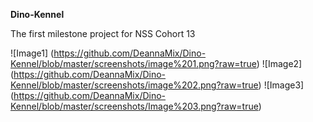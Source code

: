 **Dino-Kennel**

The first milestone project for NSS Cohort 13

![Image1] (https://github.com/DeannaMix/Dino-Kennel/blob/master/screenshots/image%201.png?raw=true)
![Image2] (https://github.com/DeannaMix/Dino-Kennel/blob/master/screenshots/image%202.png?raw=true)
![Image3] (https://github.com/DeannaMix/Dino-Kennel/blob/master/screenshots/Image%203.png?raw=true)
